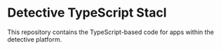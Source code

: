 # Detective TypeScript Stacl

This repository contains the TypeScript-based code for apps within the detective platform.
